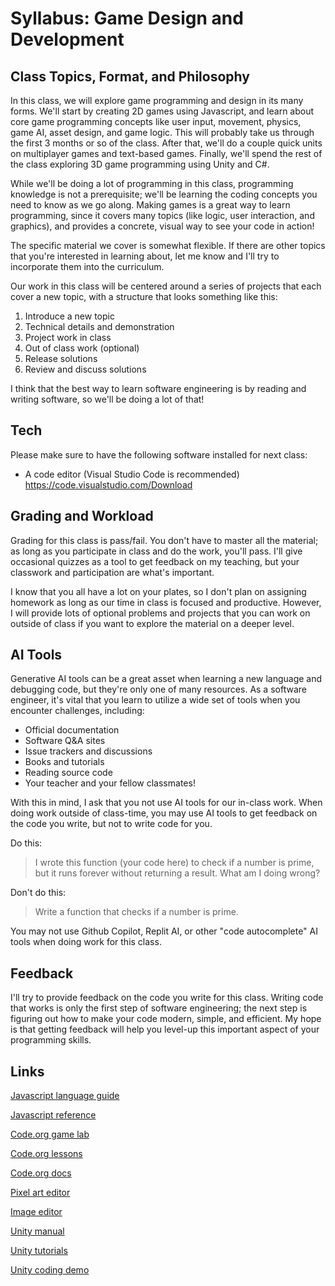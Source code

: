 # Syllabus: Game Design and Development

## Class Topics, Format, and Philosophy

In this class, we will explore game programming and design in its many forms. We'll start by creating 2D games using Javascript, and learn about core game programming concepts like user input, movement, physics, game AI, asset design, and game logic. This will probably take us through the first 3 months or so of the class. After that, we'll do a couple quick units on multiplayer games and text-based games. Finally, we'll spend the rest of the class exploring 3D game programming using Unity and C#.

While we'll be doing a lot of programming in this class, programming knowledge is not a prerequisite; we'll be learning the coding concepts you need to know as we go along. Making games is a great way to learn programming, since it covers many topics (like logic, user interaction, and graphics), and provides a concrete, visual way to see your code in action!

The specific material we cover is somewhat flexible. If there are other topics that you're interested in learning about, let me know and I'll try to incorporate them into the curriculum.

Our work in this class will be centered around a series of projects that each cover a new topic, with a structure that looks something like this:

1. Introduce a new topic
2. Technical details and demonstration
3. Project work in class
4. Out of class work (optional)
5. Release solutions
6. Review and discuss solutions

I think that the best way to learn software engineering is by reading and writing software, so we'll be doing a lot of that!

## Tech

Please make sure to have the following software installed for next class:

- A code editor (Visual Studio Code is recommended) https://code.visualstudio.com/Download

## Grading and Workload

Grading for this class is pass/fail. You don't have to master all the material; as long as you participate in class and do the work, you'll pass. I'll give occasional quizzes as a tool to get feedback on my teaching, but your classwork and participation are what's important.

I know that you all have a lot on your plates, so I don't plan on assigning homework as long as our time in class is focused and productive. However, I will provide lots of optional problems and projects that you can work on outside of class if you want to explore the material on a deeper level.

## AI Tools

Generative AI tools can be a great asset when learning a new language and debugging code, but they're only one of many resources. As a software engineer, it's vital that you learn to utilize a wide set of tools when you encounter challenges, including:

- Official documentation
- Software Q&A sites
- Issue trackers and discussions
- Books and tutorials
- Reading source code
- Your teacher and your fellow classmates!

With this in mind, I ask that you not use AI tools for our in-class work. When doing work outside of class-time, you may use AI tools to get feedback on the code you write, but not to write code for you.

Do this:

> I wrote this function (your code here) to check if a number is prime, but it runs forever without returning a result. What am I doing wrong?

Don't do this:

> Write a function that checks if a number is prime.

You may not use Github Copilot, Replit AI, or other "code autocomplete" AI tools when doing work for this class.

## Feedback

I'll try to provide feedback on the code you write for this class. Writing code that works is only the first step of software engineering; the next step is figuring out how to make your code modern, simple, and efficient. My hope is that getting feedback will help you level-up this important aspect of your programming skills.

## Links

[Javascript language guide](https://developer.mozilla.org/en-US/docs/Web/JavaScript)

[Javascript reference](https://developer.mozilla.org/en-US/docs/Web/JavaScript/Reference)

[Code.org game lab](https://studio.code.org/projects)

[Code.org lessons](https://studio.code.org/s/csd3-2024)

[Code.org docs](https://studio.code.org/docs/ide/gamelab)

[Pixel art editor](https://www.pixilart.com/draw)

[Image editor](https://www.photopea.com/)

[Unity manual](https://docs.unity3d.com/Manual/index.html)

[Unity tutorials](https://learn.unity.com/)

[Unity coding demo](https://www.youtube.com/watch?v=XtQMytORBmM)
